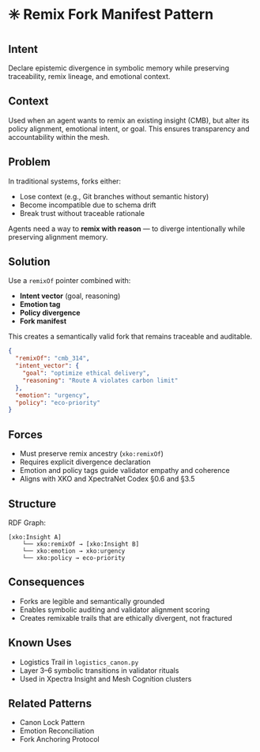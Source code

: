 # ✳️ Remix Fork Manifest Pattern

## Intent
Declare epistemic divergence in symbolic memory while preserving traceability, remix lineage, and emotional context.

## Context
Used when an agent wants to remix an existing insight (CMB), but alter its policy alignment, emotional intent, or goal. This ensures transparency and accountability within the mesh.

## Problem
In traditional systems, forks either:
- Lose context (e.g., Git branches without semantic history)
- Become incompatible due to schema drift
- Break trust without traceable rationale

Agents need a way to **remix with reason** — to diverge intentionally while preserving alignment memory.

## Solution
Use a `remixOf` pointer combined with:
- **Intent vector** (goal, reasoning)
- **Emotion tag**
- **Policy divergence**
- **Fork manifest**

This creates a semantically valid fork that remains traceable and auditable.

```json
{
  "remixOf": "cmb_314",
  "intent_vector": {
    "goal": "optimize ethical delivery",
    "reasoning": "Route A violates carbon limit"
  },
  "emotion": "urgency",
  "policy": "eco-priority"
}
```

## Forces
- Must preserve remix ancestry (`xko:remixOf`)
- Requires explicit divergence declaration
- Emotion and policy tags guide validator empathy and coherence
- Aligns with XKO and XpectraNet Codex §0.6 and §3.5

## Structure
RDF Graph:

```
[xko:Insight A]
    └── xko:remixOf → [xko:Insight B]
    └── xko:emotion → xko:urgency
    └── xko:policy → eco-priority
```

## Consequences
- Forks are legible and semantically grounded
- Enables symbolic auditing and validator alignment scoring
- Creates remixable trails that are ethically divergent, not fractured

## Known Uses
- Logistics Trail in `logistics_canon.py`
- Layer 3–6 symbolic transitions in validator rituals
- Used in Xpectra Insight and Mesh Cognition clusters

## Related Patterns
- Canon Lock Pattern
- Emotion Reconciliation
- Fork Anchoring Protocol